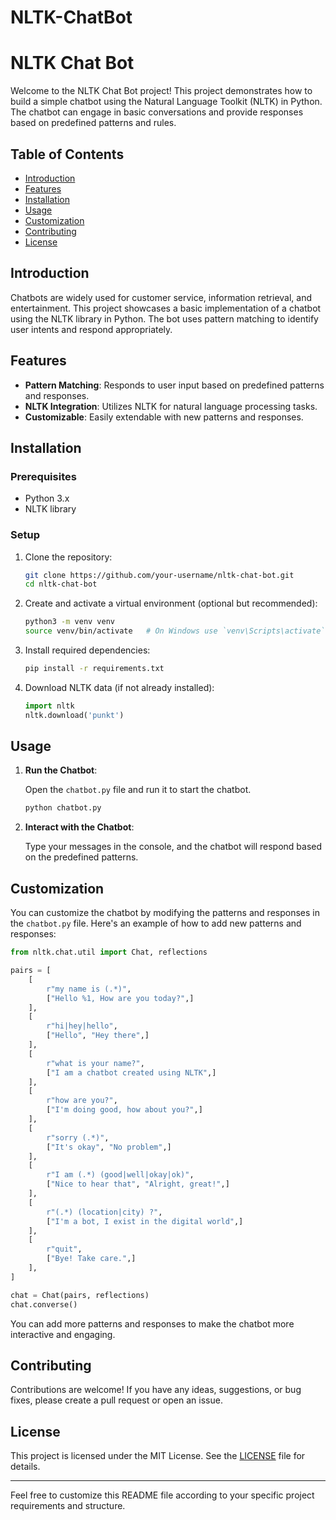 # NLTK-ChatBot
# NLTK Chat Bot

Welcome to the NLTK Chat Bot project! This project demonstrates how to build a simple chatbot using the Natural Language Toolkit (NLTK) in Python. The chatbot can engage in basic conversations and provide responses based on predefined patterns and rules.

## Table of Contents

- [Introduction](#introduction)
- [Features](#features)
- [Installation](#installation)
- [Usage](#usage)
- [Customization](#customization)
- [Contributing](#contributing)
- [License](#license)

## Introduction

Chatbots are widely used for customer service, information retrieval, and entertainment. This project showcases a basic implementation of a chatbot using the NLTK library in Python. The bot uses pattern matching to identify user intents and respond appropriately.

## Features

- **Pattern Matching**: Responds to user input based on predefined patterns and responses.
- **NLTK Integration**: Utilizes NLTK for natural language processing tasks.
- **Customizable**: Easily extendable with new patterns and responses.

## Installation

### Prerequisites

- Python 3.x
- NLTK library

### Setup

1. Clone the repository:

   ```bash
   git clone https://github.com/your-username/nltk-chat-bot.git
   cd nltk-chat-bot
   ```

2. Create and activate a virtual environment (optional but recommended):

   ```bash
   python3 -m venv venv
   source venv/bin/activate   # On Windows use `venv\Scripts\activate`
   ```

3. Install required dependencies:

   ```bash
   pip install -r requirements.txt
   ```

4. Download NLTK data (if not already installed):

   ```python
   import nltk
   nltk.download('punkt')
   ```

## Usage

1. **Run the Chatbot**:

   Open the `chatbot.py` file and run it to start the chatbot.

   ```bash
   python chatbot.py
   ```

2. **Interact with the Chatbot**:

   Type your messages in the console, and the chatbot will respond based on the predefined patterns.

## Customization

You can customize the chatbot by modifying the patterns and responses in the `chatbot.py` file. Here's an example of how to add new patterns and responses:

```python
from nltk.chat.util import Chat, reflections

pairs = [
    [
        r"my name is (.*)",
        ["Hello %1, How are you today?",]
    ],
    [
        r"hi|hey|hello",
        ["Hello", "Hey there",]
    ],
    [
        r"what is your name?",
        ["I am a chatbot created using NLTK",]
    ],
    [
        r"how are you?",
        ["I'm doing good, how about you?",]
    ],
    [
        r"sorry (.*)",
        ["It's okay", "No problem",]
    ],
    [
        r"I am (.*) (good|well|okay|ok)",
        ["Nice to hear that", "Alright, great!",]
    ],
    [
        r"(.*) (location|city) ?",
        ["I'm a bot, I exist in the digital world",]
    ],
    [
        r"quit",
        ["Bye! Take care.",]
    ],
]

chat = Chat(pairs, reflections)
chat.converse()
```

You can add more patterns and responses to make the chatbot more interactive and engaging.

## Contributing

Contributions are welcome! If you have any ideas, suggestions, or bug fixes, please create a pull request or open an issue.

## License

This project is licensed under the MIT License. See the [LICENSE](LICENSE) file for details.

---

Feel free to customize this README file according to your specific project requirements and structure.
